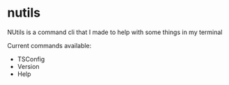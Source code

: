 # nutils
NUtils is a command cli that I made to help with some things in my terminal

Current commands available:
* TSConfig
* Version
* Help
